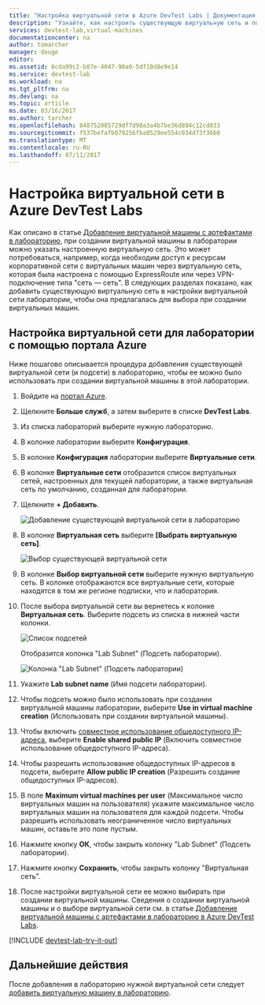 ```yaml
---
title: "Настройка виртуальной сети в Azure DevTest Labs | Документация Майкрософт"
description: "Узнайте, как настроить существующую виртуальную сеть и подсеть и использовать их на виртуальной машине в Azure DevTest Labs."
services: devtest-lab,virtual-machines
documentationcenter: na
author: tomarcher
manager: douge
editor: 
ms.assetid: 6cda99c2-b87e-4047-90a0-5df10d8e9e14
ms.service: devtest-lab
ms.workload: na
ms.tgt_pltfrm: na
ms.devlang: na
ms.topic: article
ms.date: 03/16/2017
ms.author: tarcher
ms.openlocfilehash: 848752085729df7d98a3a4b7be36d894c12cd033
ms.sourcegitcommit: f537befafb079256fba0529ee554c034d73f36b0
ms.translationtype: MT
ms.contentlocale: ru-RU
ms.lasthandoff: 07/11/2017
---
```

# <a name="configure-a-virtual-network-in-azure-devtest-labs"></a>Настройка виртуальной сети в Azure DevTest Labs
Как описано в статье [Добавление виртуальной машины с артефактами в лабораторию](devtest-lab-add-vm-with-artifacts.md), при создании виртуальной машины в лаборатории можно указать настроенную виртуальную сеть. Это может потребоваться, например, когда необходим доступ к ресурсам корпоративной сети с виртуальных машин через виртуальную сеть, которая была настроена с помощью ExpressRoute или через VPN-подключение типа "сеть — сеть". В следующих разделах показано, как добавить существующую виртуальную сеть в настройки виртуальной сети лаборатории, чтобы она предлагалась для выбора при создании виртуальных машин.

## <a name="configure-a-virtual-network-for-a-lab-using-the-azure-portal"></a>Настройка виртуальной сети для лаборатории с помощью портала Azure
Ниже пошагово описывается процедура добавления существующей виртуальной сети (и подсети) в лабораторию, чтобы ее можно было использовать при создании виртуальной машины в этой лаборатории. 

1. Войдите на [портал Azure](http://go.microsoft.com/fwlink/p/?LinkID=525040).
2. Щелкните **Больше служб**, а затем выберите в списке **DevTest Labs**.
3. Из списка лабораторий выберите нужную лабораторию. 
4. В колонке лаборатории выберите **Конфигурация**.
5. В колонке **Конфигурация** лаборатории выберите **Виртуальные сети**.
6. В колонке **Виртуальные сети** отобразится список виртуальных сетей, настроенных для текущей лаборатории, а также виртуальная сеть по умолчанию, созданная для лаборатории. 
7. Щелкните **+ Добавить**.
   
    ![Добавление существующей виртуальной сети в лабораторию](./media/devtest-lab-configure-vnet/lab-settings-vnet-add.png)
8. В колонке **Виртуальная сеть** выберите **[Выбрать виртуальную сеть]**.
   
    ![Выбор существующей виртуальной сети](./media/devtest-lab-configure-vnet/lab-settings-vnets-vnet1.png)
9. В колонке **Выбор виртуальной сети** выберите нужную виртуальную сеть. В колонке отображаются все виртуальные сети, которые находятся в том же регионе подписки, что и лаборатория.  
10. После выбора виртуальной сети вы вернетесь к колонке **Виртуальная сеть**. Выберите подсеть из списка в нижней части колонки.

    ![Список подсетей](./media/devtest-lab-configure-vnet/lab-settings-vnets-vnet2.png)
    
    Отобразится колонка "Lab Subnet" (Подсеть лаборатории).

    ![Колонка "Lab Subnet" (Подсеть лаборатории)](./media/devtest-lab-configure-vnet/lab-subnet.png)

11. Укажите **Lab subnet name** (Имя подсети лаборатории).
12. Чтобы подсеть можно было использовать при создании виртуальной машины лаборатории, выберите **Use in virtual machine creation** (Использовать при создании виртуальной машины).
13. Чтобы включить [совместное использование общедоступного IP-адреса](devtest-lab-shared-ip.md), выберите **Enable shared public IP** (Включить совместное использование общедоступного IP-адреса).
14. Чтобы разрешить использование общедоступных IP-адресов в подсети, выберите **Allow public IP creation** (Разрешить создание общедоступных IP-адресов).
15. В поле **Maximum virtual machines per user** (Максимальное число виртуальных машин на пользователя) укажите максимальное число виртуальных машин на пользователя для каждой подсети. Чтобы разрешить использовать неограниченное число виртуальных машин, оставьте это поле пустым.
16. Нажмите кнопку **ОК**, чтобы закрыть колонку "Lab Subnet" (Подсеть лаборатории).
17. Нажмите кнопку **Сохранить**, чтобы закрыть колонку "Виртуальная сеть".
18. После настройки виртуальной сети ее можно выбирать при создании виртуальной машины. 
    Сведения о создании виртуальной машины и о выборе виртуальной сети см. в статье [Добавление виртуальной машины с артефактами в лабораторию в Azure DevTest Labs](devtest-lab-add-vm-with-artifacts.md). 

[!INCLUDE [devtest-lab-try-it-out](../../includes/devtest-lab-try-it-out.md)]

## <a name="next-steps"></a>Дальнейшие действия
После добавления в лабораторию нужной виртуальной сети следует [добавить виртуальную машину в лабораторию](devtest-lab-add-vm-with-artifacts.md).

